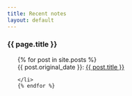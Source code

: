 ```yaml
---
title: Recent notes
layout: default
---
```


### {{ page.title }}

<p>
<ul style="list-style-type:none;">
    {% for post in site.posts %}
    <li>
    {{ post.original_date }}:  <a href="{{ post.url }}">{{ post.title }}</a><br/>

    </li>
    {% endfor %}
</ul>
</p>
